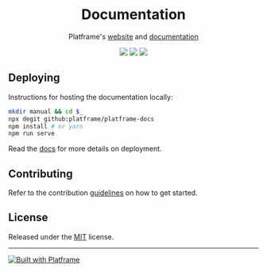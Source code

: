 <h1 align="center">Documentation</h1>

<p align="center">
    Platframe's <a href="https://platframe.com">website</a> and <a href="https://platframe.com/docs">documentation</a>
</p>

<p align="center">
    <a href="https://travis-ci.org/platframe/documentation"><img src="https://travis-ci.org/platframe/documentation.svg?branch=master"></a>
    <a class="badge-align" href="https://www.codacy.com/app/platframe/documentation?utm_source=github.com&amp;utm_medium=referral&amp;utm_content=platframe/documentation&amp;utm_campaign=Badge_Grade"><img src="https://api.codacy.com/project/badge/Grade/d0144aec63154afdacc926eb3322a65d"/></a>
    <a href="https://david-dm.org/platframe/documentation?type=dev"><img src="https://david-dm.org/platframe/documentation/dev-status.svg"></a>
    <!-- <a href="http://t.me/platframe"><img src="https://img.shields.io/badge/telegram-chat-30A7DE.svg"></a> -->
</p>

## Deploying
Instructions for hosting the documentation locally:
```bash
mkdir manual && cd $_
npx degit github:platframe/platframe-docs
npm install # or yarn
npm run serve
```
Read the [docs](https://platframe.com/docs) for more details on deployment.

## Contributing
Refer to the contribution [guidelines](.github/CONTRIBUTING.md) on how to get started.

## License
Released under the [MIT](LICENSE) license.

---

<p><a href="https://platframe.com"><img src="https://img.shields.io/badge/-Platframe-gray.svg?logo=data%3Aimage%2Fsvg%2Bxml%3Bbase64%2CPD94bWwgdmVyc2lvbj0iMS4wIiBlbmNvZGluZz0idXRmLTgiPz4KPHN2ZyB2ZXJzaW9uPSIxLjEiIHhtbG5zPSJodHRwOi8vd3d3LnczLm9yZy8yMDAwL3N2ZyIgd2lkdGg9IjE0IiBoZWlnaHQ9IjE0IiB2aWV3Qm94PSIwIDAgMTQgMTQiPgogIDxwYXRoIGZpbGw9InRvbWF0byIgZD0iTTAgMHYxLjE2aDEyLjg1djExLjY4SDEuMTVWNC42Nkg1Ljh2NC42OEgyLjM3djEuMTZIN3YtN0gwVjE0aDE0VjB6Ii8%2BCjwvc3ZnPgo%3D" alt="Built with Platframe"></a></p>
